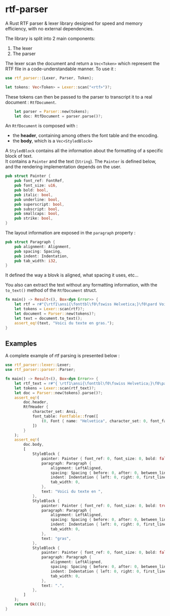 # rtf-parser
A Rust RTF parser &amp; lexer library designed for speed and memory efficiency, with no external dependencies.

The library is split into 2 main components:
1. The lexer
2. The parser

The lexer scan the document and return a `Vec<Token>` which represent the RTF file in a code-understandable manner.
To use it : 
```rust
use rtf_parser::{Lexer, Parser, Token};

let tokens: Vec<Token> = Lexer::scan("<rtf>")?;
```

These tokens can then be passed to the parser to transcript it to a real document : `RtfDocument`.
```rust
    let parser = Parser::new(tokens);
    let doc: RtfDocument = parser.parse()?;
```

An `RtfDocument` is composed with : 
- the **header**, containing among others the font table and the encoding.
- the **body**, which is a `Vec<StyledBlock>`

A `StyledBlock` contains all the information about the formatting of a specific block of text.  
It contains a `Painter` and the text (`String`).
The `Painter` is defined below, and the rendering implementation depends on the user.
```rust
pub struct Painter {
    pub font_ref: FontRef,
    pub font_size: u16,
    pub bold: bool,
    pub italic: bool,
    pub underline: bool,
    pub superscript: bool,
    pub subscript: bool,
    pub smallcaps: bool,
    pub strike: bool,
}
```

The layout information are exposed in the `paragraph` property :
```rust
pub struct Paragraph {
    pub alignment: Alignment,
    pub spacing: Spacing,
    pub indent: Indentation,
    pub tab_width: i32,
}
```
It defined the way a blovk is aligned, what spacing it uses, etc...

You also can extract the text without any formatting information, with the `to_text()` method of the `RtfDocument` struct.

```rust
fn main() -> Result<(), Box<dyn Error>> {
    let rtf = r#"{\rtf1\ansi{\fonttbl\f0\fswiss Helvetica;}\f0\pard Voici du texte en {\b gras}.\par}"#;
    let tokens = Lexer::scan(rtf)?;
    let document = Parser::new(tokens)?;
    let text = document.to_text();
    assert_eq!(text, "Voici du texte en gras.");
}
```

## Examples 
A complete example of rtf parsing is presented below : 
```rust
use rtf_parser::lexer::Lexer;
use rtf_parser::parser::Parser;

fn main() -> Result<(), Box<dyn Error>> {
    let rtf_text = r#"{ \rtf1\ansi{\fonttbl\f0\fswiss Helvetica;}\f0\pard Voici du texte en {\b gras}.\par }"#;
    let tokens = Lexer::scan(rtf_text)?;
    let doc = Parser::new(tokens).parse()?;
    assert_eq!(
        doc.header,
        RtfHeader {
            character_set: Ansi,
            font_table: FontTable::from([
                (0, Font { name: "Helvetica", character_set: 0, font_family: Swiss })
            ])
        }
    );
    assert_eq!(
        doc.body,
        [
            StyleBlock {
                painter: Painter { font_ref: 0, font_size: 0, bold: false, italic: false, underline: false },
                paragraph: Paragraph {
                    alignment: LeftAligned,
                    spacing: Spacing { before: 0, after: 0, between_line: Auto, line_multiplier: 0, },
                    indent: Indentation { left: 0, right: 0, first_line: 0, },
                    tab_width: 0,
                },
                text: "Voici du texte en ",
            },
            StyleBlock {
                painter: Painter { font_ref: 0, font_size: 0, bold: true, italic: false, underline: false },
                paragraph: Paragraph {
                    alignment: LeftAligned,
                    spacing: Spacing { before: 0, after: 0, between_line: Auto, line_multiplier: 0, },
                    indent: Indentation { left: 0, right: 0, first_line: 0, },
                    tab_width: 0,
                },
                text: "gras",
            },
            StyleBlock {
                painter: Painter { font_ref: 0, font_size: 0, bold: false, italic: false, underline: false },
                paragraph: Paragraph {
                    alignment: LeftAligned,
                    spacing: Spacing { before: 0, after: 0, between_line: Auto, line_multiplier: 0, },
                    indent: Indentation { left: 0, right: 0, first_line: 0, },
                    tab_width: 0,
                },
                text: ".",
            },
        ]
    );
    return Ok(());
}
```

